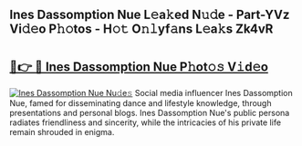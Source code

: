 ## Ines Dassomption Nue L𝚎a𝚔ed N𝚞𝚍e - Part-YVz Vi𝚍𝚎o P𝚑𝚘tos - H𝚘𝚝 O𝚗𝚕yf𝚊ns L𝚎a𝚔s Zk4vR

# <h2><a href="http://kff4r6i.oniu.top/?m=Ines+Dassomption+Nue">🔗👉 🔴 Ines Dassomption Nue P𝚑ot𝚘𝚜 V𝚒d𝚎o</a></h2>

[![Ines Dassomption Nue Nu𝚍e𝚜](https://i.imgur.com/0qMVB7G.gif)](http://kff4r6i.oniu.top/?m=Ines+Dassomption+Nue)
Social media influencer Ines Dassomption Nue, famed for disseminating dance and lifestyle knowledge, through presentations and personal blogs. Ines Dassomption Nue's public persona radiates friendliness and sincerity, while the intricacies of his private life remain shrouded in enigma.  
